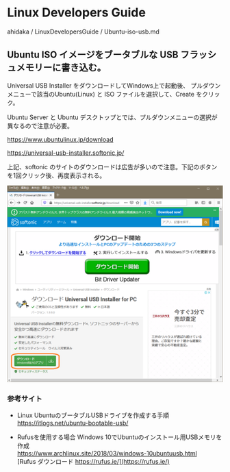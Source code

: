 # Linux Developers Guide

ahidaka / LinuxDevelopersGuide / Ubuntu-iso-usb.md
<br/>

## Ubuntu ISO イメージをブータブルな USB フラッシュメモリーに書き込む。

Universal USB Installer をダウンロードしてWindows上で起動後、
プルダウンメニューで該当のUbuntu(Linux) と ISO ファイルを選択して、Create をクリック。

Ubuntu Server と Ubuntu デスクトップとでは、プルダウンメニューの選択が異なるので注意が必要。

https://www.ubuntulinux.jp/download

https://universal-usb-installer.softonic.jp/

上記、softonic のサイトのダウンロードは広告が多いので注意。下記のボタンを1回クリック後、再度表示される。

![softnic のダウンロードページ](Image/softonicP.png)


### 参考サイト

- Linux UbuntuのブータブルUSBドライブを作成する手順<br/>
	https://itlogs.net/ubuntu-bootable-usb/ <br/>

- Rufusを使用する場合
	Windows 10でUbuntuのインストール用USBメモリを作成<br/>
	https://www.archlinux.site/2018/03/windows-10ubuntuusb.html <br/>
	[Rufus ダウンロード https://rufus.ie/](https://rufus.ie/) <br/>

